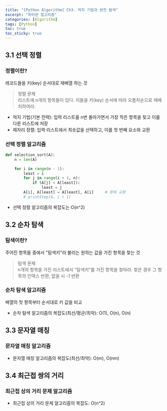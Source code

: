 ```yaml
---
title: "[Python Algorithm] Ch3. 억지 기법과 완전 탐색"
excerpt: "파이썬 알고리즘"
categories: [Algorithm]
tags: [Python]
toc: true
toc_sticky: true
---
```


## 3.1 선택 정렬
### 정렬이란?
레코드들을 키(key) 순서대로 재배열 하는 것

> 정렬 문제 <br/>
> 리스트에 n개의 항목들이 있다. 이들을 키(key) 순서에 따라 오름차순으로 재배치하여라.

* 억지 기법(기본 전략): 입력 리스트를 n번 돌아가면서 가장 작은 항목을 찾고 이를 다른 리스트에 저장
* 제자리 정렬: 입력 리스트에서 최솟값을 선택하고, 이를 첫 번째 요소와 교환

### 선택 정렬 알고리즘
```python
def selection_sort(A):
    n = len(A)

    for i in range(n - 1):
        least = i
        for j in range(i + 1, n):
            if (A[j] < A[least]):
                least = j
        A[i], A[least] = A[least], A[i]     # 항목 교환
        # printStep(A, i + 1)
```
* 선택 정렬 알고리즘의 복잡도는 O(n^2)


## 3.2 순차 탐색
### 탐색이란?
주어진 항목들 중에서 "탐색키"라 불리는 원하는 값을 가진 항목을 찾는 것

> 탐색 문제<br/>
> n개의 항목을 가진 리스트에서 "탐색키"를 가진 항목을 찾아라. 찾은 경우 그 항목의 인덱스 반환, 없을 시 -1 반환

### 순차 탐색 알고리즘
배열의 첫 항목부터 순서대로 키 값을 비교
* 순차 탐색 알고리즘의 복잡도(최선/평균/최악): O(1), O(n), O(n)


## 3.3 문자열 매칭
### 문자열 매칭 알고리즘
* 문자열 매칭 알고리즘의 복잡도(최선/최악): O(m), O(nm)

## 3.4 최근접 쌍의 거리
### 최근접 상의 거리 문제 알고리즘
* 최근접 상의 거리 문제 알고리즘의 복잡도: O(n^2)